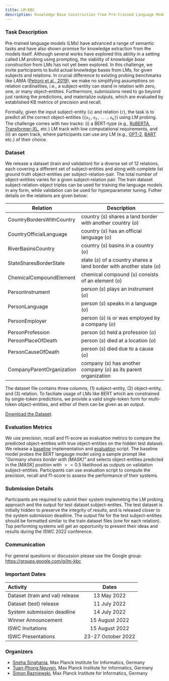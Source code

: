 ```yaml
---
title: LM-KBC
description: Knowledge Base Construction from Pre-trained Language Models
---
```


### Task Description

Pre-trained language models (LMs) have advanced a range of semantic tasks and have also shown promise for knowledge extraction from the models itself. Although several works have explored this ability in a setting called LM probing using prompting, the viability of _knowledge base construction_ from LMs has not yet been explored. In this challenge, we invite participants to build actual knowledge bases from LMs, for given subjects and relations. In crucial difference to existing probing benchmarks like LAMA (<a href="https://arxiv.org/pdf/1909.01066.pdf" target="_blank">Petroni et al., 2019</a>), we make no simplifying assumptions on relation cardinalities, i.e., a subject-entity can stand in relation with zero, one, or many object-entities. Furthermore, submissions need to go beyond just ranking the predictions, and materialize outputs, which are evaluated by established KB metrics of precision and recall.

Formally, given the input subject-entity ($\mathtt{s}$) and relation ($\mathtt{r}$), the task is to predict all the correct object-entities ($\mathtt{\{o_1, o_2, ..., o_k\}}$) using LM probing. The challenge comes with two tracks: (i) a BERT-type (e.g., <a href="https://arxiv.org/pdf/1907.11692.pdf" target="blank">RoBERTA</a>, <a href="https://arxiv.org/pdf/1901.02860.pdf" target="blank">Transformer-XL</a>, etc.) LM track with low computational requirements, and (ii) an open track, where participants can use any LM (e.g., <a href="https://d4mucfpksywv.cloudfront.net/better-language-models/language-models.pdf" target="_blank">GPT-2</a>, <a href="https://arxiv.org/pdf/1910.13461.pdf" target="blank">BART</a> etc.) of their choice.

### Dataset

We release a dataset (train and validation) for a diverse set of 12 relations, each covering a different set of subject-entities and along with complete list ground truth object-entities per subject-relation-pair. The total number of object-entities varies for a given subject-relation pair. The train dataset subject-relation-object triples can be used for training the language models in any form, while validation can be used for hyperparameter tuning. Futher details on the relations are given below:


 **Relation**     | **Description**
---------------------------|------------------------------------------------------------------------
 CountryBordersWithCountry | country ($s$) shares a land border with another country ($o$)
 CountryOfficialLanguage   | country ($s$) has an official language ($o$)
 RiverBasinsCountry        | country ($s$) basins in a country ($o$)
 StateSharesBorderState    | state ($s$) of a country shares a land border with another state ($o$)
 ChemicalCompoundElement   | chemical compound ($s$) consists of an element ($o$)
 PersonInstrument          | person ($s$) plays an instrument ($o$)
 PersonLanguage            | person ($s$) speaks in a language ($o$)
 PersonEmployer            | person ($s$) is or was employed by a company ($o$)
 PersonProfession          | person ($s$) held a profession ($o$)
 PersonPlaceOfDeath        | person ($s$) died at a location ($o$)
 PersonCauseOfDeath        | person ($s$) died due to a cause ($o$)
 CompanyParentOrganization | company ($s$) has another company ($o$) as its parent organization


The dataset file contains three columns, (1) subject-entity, (2) object-entity, and (3) relation. To faciliate usage of LMs like BERT which are constrained by single-token predictions, we provide a valid single-token form for multi-token object-entities, and either of them can be given as an output.


<a class="btn actionBtn inverseBtn" href="/dataset" download>Download the Dataset</a>.


### Evaluation Metrics

We use precision, recall and f1-score as evaluation metrics to compare the predicted object-entities with true object-entities on the hidden test dataset. We release a <a href="/models/bert.py">baseline</a> implementation and <a href="/evaluation.py">evaluation</a> script. The baseline model probes the BERT langauge model using a sample prompt like _"Germany shares border with \[MASK\]"_ and selects object-entities predicted in the \[MASK\] position with $>= 0.5$ likelihood as outputs on validation subject-entities. Participants can use evaluation script to compute the precision, recall and f1-score to assess the performance of their systems.

### Submission Details

Participants are required to submit their system implemeting the LM probing approach and the output for test dataset subject-entites. The test dataset is initially hidden to preserve the integrity of results, and is released closer to the system submission deadline. The output file for the test subject-entities should be formatted similar to the train dataset files (one for each relation). Top performing systems will get an opportunity to present their ideas and results during the ISWC 2022 conference.

### Communication

For general questions or discussion please use the Google group: <a href="https://groups.google.com/g/lm-kbc" target="_blank">https://groups.google.com/g/lm-kbc</a>

### Important Dates
| Activity | Dates |
|:---|:---:|
| Dataset (train and val) release    | 13 May 2022         |
| Dataset (test) release             | 11 July 2022        |
| System submission deadline         | 14 July 2022        |
| Winner Announcement                | 15 August 2022      |
| ISWC Invitations                   | 15 August 2022      |
| ISWC Presentations                 | 23-27 October 2022  |

### Organizers
- <a href="https://people.mpi-inf.mpg.de/~ssinghan/" target="_blank">Sneha Singhania</a>, Max Planck Institute for Informatics, Germany
- <a href="https://www.tuan-phong.com/" target="_blank">Tuan-Phong Nguyen</a>, Max Planck Institute for Informatics, Germany
- <a href="http://simonrazniewski.com/" target="_blank">Simon Razniewski</a>, Max Planck Institute for Informatics, Germany